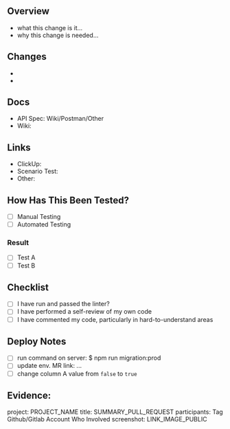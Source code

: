 ## Overview
- what this change is it...
- why this change is needed...

## Changes
-
-

## Docs
- API Spec: Wiki/Postman/Other
- Wiki:

## Links
- ClickUp:
- Scenario Test:
- Other:

## How Has This Been Tested?
- [ ] Manual Testing
- [ ] Automated Testing
      
### Result
- [ ] Test A
- [ ] Test B

## Checklist
- [ ] I have run and passed the linter?
- [ ] I have performed a self-review of my own code
- [ ] I have commented my code, particularly in hard-to-understand areas

## Deploy Notes
- [ ] run command on server: $ npm run migration:prod
- [ ] update env. MR link: ...
- [ ] change column A value from `false` to `true`

## Evidence:
project: PROJECT_NAME
title: SUMMARY_PULL_REQUEST
participants: Tag Github/Gitlab Account Who Involved
screenshot: LINK_IMAGE_PUBLIC
